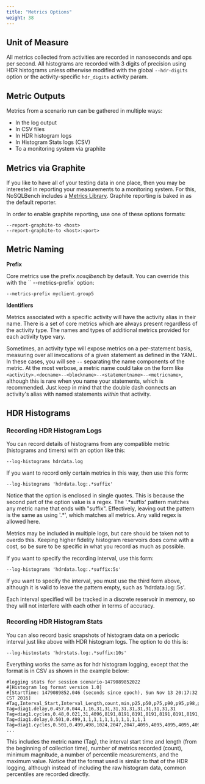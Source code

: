 ```yaml
---
title: "Metrics Options"
weight: 38
---
```


## Unit of Measure

All metrics collected from activities are recorded in nanoseconds and ops per second. All histograms
are recorded with 3 digits of precision using HDR histograms unless otherwise modified with the
global `--hdr-digits` option or the activity-specific `hdr_digits` activity param.

## Metric Outputs

Metrics from a scenario run can be gathered in multiple ways:

- In the log output
- In CSV files
- In HDR histogram logs
- In Histogram Stats logs (CSV)
- To a monitoring system via graphite


## Metrics via Graphite

If you like to have all of your testing data in one place, then you may be interested in reporting
your measurements to a monitoring system. For this, NoSQLBench includes a
[Metrics Library](https://github.com/dropwizard/metrics). Graphite reporting is baked in as the
default reporter.

In order to enable graphite reporting, use one of these options formats:

    --report-graphite-to <host>
    --report-graphite-to <host>:<port>

## Metric Naming

**Prefix**

Core metrics use the prefix _nosqlbench_ by default. You can override this with the ``
--metrics-prefix` option:

    --metrics-prefix myclient.group5

**Identifiers**

Metrics associated with a specific activity will have the activity alias in their name. There is a
set of core metrics which are always present regardless of the activity type. The names and types of
additional metrics provided for each activity type vary.

Sometimes, an activity type will expose metrics on a per-statement basis, measuring over all
invocations of a given statement as defined in the YAML. In these cases, you will see `--`
separating the name components of the metric. At the most verbose, a metric name could take on the
form like
`<activity>.<docname>--<blockname>--<statementname>--<metricname>`, although this is rare when you
name your statements, which is recommended. Just keep in mind that the double dash connects an
activity's alias with named statements *within*
that activity.

## HDR Histograms

### Recording HDR Histogram Logs

You can record details of histograms from any compatible metric (histograms and timers) with an
option like this:

    --log-histograms hdrdata.log

If you want to record only certain metrics in this way, then use this form:

    --log-histograms 'hdrdata.log:.*suffix'

Notice that the option is enclosed in single quotes. This is because the second part of the option
value is a regex. The
'.*suffix' pattern matches any metric name that ends with "suffix". Effectively, leaving out the
pattern is the same as using '.\*', which matches all metrics. Any valid regex is allowed here.

Metrics may be included in multiple logs, but care should be taken not to overdo this. Keeping
higher fidelity histogram reservoirs does come with a cost, so be sure to be specific in what you
record as much as possible.

If you want to specify the recording interval, use this form:

    --log-histograms 'hdrdata.log:.*suffix:5s'

If you want to specify the interval, you must use the third form above, although it is valid to
leave the pattern empty, such as 'hdrdata.log::5s'.

Each interval specified will be tracked in a discrete reservoir in memory, so they will not
interfere with each other in terms of accuracy.

### Recording HDR Histogram Stats

You can also record basic snapshots of histogram data on a periodic interval just like above with
HDR histogram logs. The option to do this is:

    --log-histostats 'hdrstats.log:.*suffix:10s'

Everything works the same as for hdr histogram logging, except that the format is in CSV as shown in
the example below:

~~~
#logging stats for session scenario-1479089852022
#[Histogram log format version 1.0]
#[StartTime: 1479089852.046 (seconds since epoch), Sun Nov 13 20:17:32 CST 2016]
#Tag,Interval_Start,Interval_Length,count,min,p25,p50,p75,p90,p95,p98,p99,p999,p9999,max
Tag=diag1.delay,0.457,0.044,1,16,31,31,31,31,31,31,31,31,31,31
Tag=diag1.cycles,0.48,0.021,31,4096,8191,8191,8191,8191,8191,8191,8191,8191,8191,2097151
Tag=diag1.delay,0.501,0.499,1,1,1,1,1,1,1,1,1,1,1,1
Tag=diag1.cycles,0.501,0.499,498,1024,2047,2047,4095,4095,4095,4095,4095,4095,4095,4194303
...
~~~

This includes the metric name (Tag), the interval start time and length (from the beginning of
collection time), number of metrics recorded (count), minimum magnitude, a number of percentile
measurements, and the maximum value. Notice that the format used is similar to that of the HDR
logging, although instead of including the raw histogram data, common percentiles are recorded
directly.

